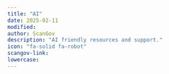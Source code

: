 ```yaml
---
title: "AI"
date: 2025-02-11
modified: 
author: ScanGov
description: "AI friendly resources and support."
icon: "fa-solid fa-robot"
scangov-link:
lowercase: 
---
```

